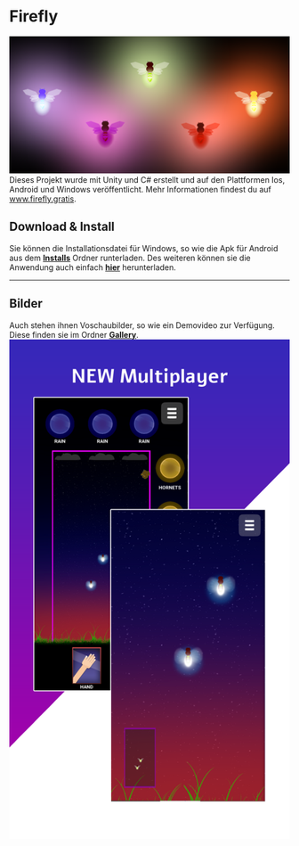 # Firefly
<img src="Gallery/Funktionsgrafik.png"/>
 Dieses Projekt wurde mit Unity und C# erstellt und auf den Plattformen Ios, Android und Windows veröffentlicht.
Mehr Informationen findest du auf <a href="http://www.firefly.gratis" >www.firefly.gratis</a>.
<h2>Download & Install</h2>
Sie können die Installationsdatei für Windows, so wie die Apk für Android aus dem <b><a href="Installs/">Installs</a></b> Ordner runterladen.
Des weiteren können sie die Anwendung auch einfach <b><a href="http://www.firefly.gratis/download.html#download">hier</a></b> herunterladen.
<hr />
<h2>Bilder</h2>
Auch stehen ihnen Voschaubilder, so wie ein Demovideo zur Verfügung. Diese finden sie im Ordner <b><a href="Gallery/">Gallery</a></b>.
<img src="Gallery/Screenshots5.png"/>
